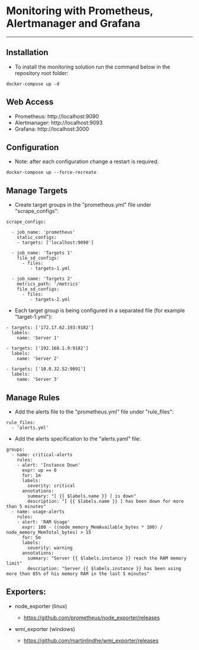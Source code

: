 # Monitoring with Prometheus, Alertmanager and Grafana
---

## Installation

 - To install the monitoring solution run the command below in the repository root folder:
 
 ```
 docker-compose up -d
 ```
 
## Web Access
 
 - Prometheus: http://localhost:9090
 - Alertmanager: http://localhost:9093
 - Grafana: http://localhost:3000

## Configuration

 - Note: after each configuration change a restart is required. 
 
```
docker-compose up --force-recreate
```

## Manage Targets

 - Create target groups in the "prometheus.yml" file under "scrape_configs":
 
```
scrape_configs:

  - job_name: 'prometheus'
    static_configs:
    - targets: ['localhost:9090']

  - job_name: 'Targets 1'
    file_sd_configs:
      - files:
         - targets-1.yml

  - job_name: 'Targets 2'
    metrics_path: '/metrics'
    file_sd_configs:
      - files:
         - targets-2.yml
```

 - Each target group is being configured in a separated file (for example "target-1.yml"):
 
```
- targets: ['172.17.62.193:9182']
  labels:
    name: 'Server 1'

- targets: ['192.168.1.9:9182']
  labels:
    name: 'Server 2'

- targets: ['10.0.32.52:9091']
  labels:
    name: 'Server 3'
```

## Manage Rules

 - Add the alerts file to the "prometheus.yml" file under "rule_files":
 
```
rule_files:
  - 'alerts.yml'
```

 - Add the alerts specification to the "alerts.yaml" file:
 
```
groups:
  - name: critical-alerts
    rules:
    - alert: 'Instance Down'
      expr: up == 0
      for: 1m
      labels:
        severity: critical
      annotations:
        summary: "[ {{ $labels.name }} ] is down"
        description: "[ {{ $labels.name }} ] has been down for more than 5 minutes"
  - name: usage-alerts
    rules:
    - alert: 'RAM Usage'
      expr: 100 - ((node_memory_MemAvailable_bytes * 100) / node_memory_MemTotal_bytes) > 15
      for: 5m
      labels:
        severity: warning
      annotations:
        summary: "Server {{ $labels.instance }} reach the RAM memory limit"
        description: "Server {{ $labels.instance }} has been using more than 85% of his memory RAM in the last 5 minutes"    
```

## Exporters:

 - node_exporter (linux)
   - https://github.com/prometheus/node_exporter/releases

 - wmi_exporter (windows)
   - https://github.com/martinlindhe/wmi_exporter/releases

